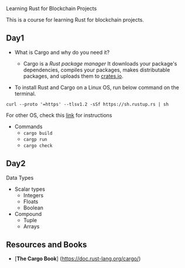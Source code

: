 Learning Rust for Blockchain Projects

This is a course for learning Rust for blockchain projects.

## Day1
+ What is Cargo and why do you need it?
    * Cargo is a *Rust package manager* It downloads your package's dependencies, compiles your packages, makes distributable packages, and uploads them to [crates.io](https://crates.io/).

+ To install Rust and Cargo on a Linux OS, run below command on the terminal.

`curl --proto '=https' --tlsv1.2 -sSf https://sh.rustup.rs | sh`

For other OS, check this [link](https://forge.rust-lang.org/infra/other-installation-methods.html) for instructions
+ Commands
    * `cargo build`
    * `cargp run`
    * `cargo check`

## Day2 

Data Types
+ Scalar types
    * Integers
    * Floats
    * Boolean
+ Compound
    * Tuple
    * Arrays


## Resources and Books

+ [**The Cargo Book**] (https://doc.rust-lang.org/cargo/)
